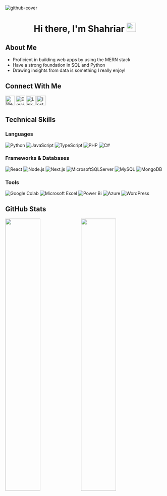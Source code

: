 ![github-cover](https://user-images.githubusercontent.com/65736523/214500788-0af3cd61-62c9-43da-acb3-3ab70dabf421.png)

# <p align="center">Hi there, I'm Shahriar <img src="https://github.com/TheDudeThatCode/TheDudeThatCode/blob/master/Assets/Hi.gif" width="29px"></p>

## About Me
- Proficient in building web apps by using the MERN stack
- Have a strong foundation in SQL and Python
- Drawing insights from data is something I really enjoy!

## Connect With Me
<div>
  <a href="https://shahriartamjid.vercel.app/" alt="Portfolio" target="_blank"><img align="left" src="https://user-images.githubusercontent.com/65736523/198874286-b485e529-50e4-49b5-a237-2dc5e62d6815.png" alt="Web" width="30px" /></a>
  <a href="mailto:shahriar.tamjid@outlook.com" alt="shahriar.tamjid@outlook.com" target="_blank"><img align="left" src="https://user-images.githubusercontent.com/65736523/198883053-023b7933-876b-4853-9d6f-22255a55c723.png" alt="Email" width="30px" /></a>
  <a href="https://www.linkedin.com/in/shahriar-tamjid/" alt="shahriar-tamjid" target="_blank"><img align="left" src="https://user-images.githubusercontent.com/65736523/198874337-9ea0550e-6946-4c37-8798-47d9983a4d5a.png" alt="LinkedIn" width="30px" /></a>
  <a href="https://www.instagram.com/shahriar_develops/" alt="@shahriar_develops" target="_blank"><img align="left" src="https://user-images.githubusercontent.com/65736523/198874326-a850662b-7fc9-42ab-8b03-7551b90ecf05.png" alt="Instagram" width="30px" /></a>
</div>
<br>
<br>

## Technical Skills
### Languages
![Python](https://img.shields.io/badge/python-3670A0?style=for-the-badge&logo=python&logoColor=ffdd54)
![JavaScript](https://img.shields.io/badge/JavaScript-F7DF1E?style=for-the-badge&logo=javascript&logoColor=black)
![TypeScript](https://img.shields.io/badge/TypeScript-007ACC?style=for-the-badge&logo=typescript&logoColor=white)
![PHP](https://img.shields.io/badge/PHP-777BB4?style=for-the-badge&logo=php&logoColor=black)
![C#](https://img.shields.io/badge/c%23-%23239120.svg?style=for-the-badge&logo=c-sharp&logoColor=white)

### Frameworks & Databases
![React](https://img.shields.io/badge/React-20232A?style=for-the-badge&logo=react&logoColor=61DAFB)
![Node.js](https://img.shields.io/badge/Node.js-43853D?style=for-the-badge&logo=node.js&logoColor=black)
![Next.js](https://img.shields.io/badge/Next-black?style=for-the-badge&logo=next.js&logoColor=white)
![MicrosoftSQLServer](https://img.shields.io/badge/Microsoft%20SQL%20Sever-CC2927?style=for-the-badge&logo=microsoft%20sql%20server&logoColor=white)
![MySQL](https://img.shields.io/badge/MySQL-00000F?style=for-the-badge&logo=mysql&logoColor=white)
![MongoDB](https://img.shields.io/badge/MongoDB-4EA94B?style=for-the-badge&logo=mongodb&logoColor=black)

### Tools
![Google Colab](https://img.shields.io/badge/Colab-F9AB00?style=for-the-badge&logo=googlecolab&color=525252)
![Microsoft Excel](https://img.shields.io/badge/Microsoft_Excel-217346?style=for-the-badge&logo=microsoft-excel&logoColor=white)
![Power Bi](https://img.shields.io/badge/power_bi-F2C811?style=for-the-badge&logo=powerbi&logoColor=black)
![Azure](https://img.shields.io/badge/azure-%230072C6.svg?style=for-the-badge&logo=microsoftazure&logoColor=white)
![WordPress](https://img.shields.io/badge/Wordpress-21759B?style=for-the-badge&logo=wordpress&logoColor=white)

## GitHub Stats
<img align="left" width="47%" src="https://github-readme-stats.vercel.app/api?username=shahriar-tamjid&show_icons=true&theme=radical" />
<img align="left" width="47%" src="https://github-readme-stats.vercel.app/api/top-langs/?username=shahriar-tamjid&langs_count=6&layout=compact&hide=html,css&theme=radical" />
